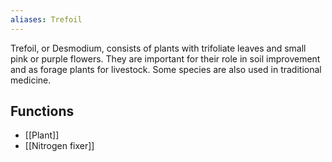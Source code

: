 ```yaml
---
aliases: Trefoil
---
```

Trefoil, or Desmodium, consists of plants with trifoliate leaves and small pink or purple flowers. They are important for their role in soil improvement and as forage plants for livestock. Some species are also used in traditional medicine.
## Functions
- [[Plant]]
- [[Nitrogen fixer]]